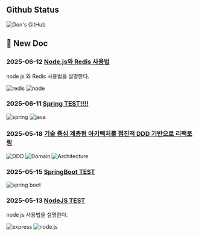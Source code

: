 ## Github Status
![Don's GitHub](https://github-readme-stats.vercel.app/api?username=kos5667&show_icons=true&theme=highcontrast)

## 📝 New Doc
### 2025-06-12 [Node.js와 Redis 사용법](https://github.com/kos5667/next.js-tech-blog/blob/main/posts/Redis/2025-06-12-Node_With_Redis.md)
node js 와 Redis 사용법을 설명한다.

![redis](https://img.shields.io/badge/redis-FF4438?style=flat&logoColor=white&logo=redis)
![node](https://img.shields.io/badge/node-765945?style=flat&logoColor=white&logo=undefined)

### 2025-06-11 [Spring TEST!!!!](https://github.com/kos5667/next.js-tech-blog/blob/main/posts/Java/Spring/2025-06-11-Spring_Test.md)
![spring](https://img.shields.io/badge/spring-6DB33F?style=flat&logoColor=white&logo=spring)
![java](https://img.shields.io/badge/java-74164c?style=flat&logoColor=white&logo=undefined)

### 2025-05-18 [기술 중심 계층형 아키텍처를 점진적 DDD 기반으로 리팩토링](https://github.com/kos5667/next.js-tech-blog/blob/main/posts/Architecture/2025-05-18-DDD-Architecture.md)
![DDD](https://img.shields.io/badge/DDD-77e398?style=flat&logoColor=white&logo=undefined)
![Domain](https://img.shields.io/badge/Domain-0d8042?style=flat&logoColor=white&logo=undefined)
![Architecture](https://img.shields.io/badge/Architecture-45979a?style=flat&logoColor=white&logo=undefined)

### 2025-05-15 [SpringBoot TEST](https://github.com/kos5667/next.js-tech-blog/blob/main/posts/Java/Spring/2025-05-15-SpringBoot-Test.md)
![spring boot](https://img.shields.io/badge/spring%20boot-6DB33F?style=flat&logoColor=white&logo=springboot)

### 2025-05-13 [NodeJS TEST](https://github.com/kos5667/next.js-tech-blog/blob/main/posts/NodeJS/2025-05-13-Nodejs-test.md)
node js 사용법을 설명한다.

![express](https://img.shields.io/badge/express-000000?style=flat&logoColor=white&logo=express)
![node.js](https://img.shields.io/badge/node.js-5FA04E?style=flat&logoColor=white&logo=nodedotjs)

